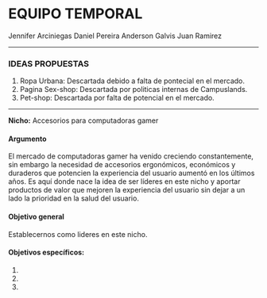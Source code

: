 # EQUIPO TEMPORAL

Jennifer Arciniegas
Daniel Pereira
Anderson Galvis
Juan Ramirez

---

### IDEAS PROPUESTAS

1. Ropa Urbana:      Descartada debido a falta de pontecial en el mercado.
2. Pagina Sex-shop:  Descartada por politicas internas de Campuslands.
3. Pet-shop:         Descartada por falta de potencial en el mercado.

---

**Nicho:** Accesorios para computadoras gamer

#### Argumento

El mercado de computadoras gamer ha venido creciendo constantemente, sin embargo la 
necesidad de accesorios ergonómicos, económicos y duraderos que potencien la experiencia
del usuario  aumentó en los últimos años. Es aquí donde nace la idea de ser líderes 
en este nicho y aportar productos de valor que mejoren la experiencia del usuario 
sin dejar a un lado la prioridad en la salud del usuario.


#### Objetivo general

Establecernos como lideres en este nicho.

#### Objetivos específicos:

1.  
2. 
3. 
